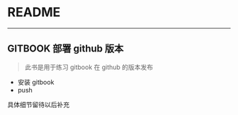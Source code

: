 # README
---

## GITBOOK 部署 github 版本

> 此书是用于练习 gitbook 在 github 的版本发布

- 安装 gitbook
- push

具体细节留待以后补充



